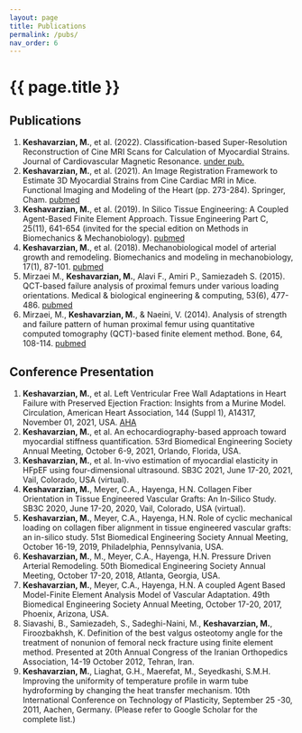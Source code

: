 ```yaml
---
layout: page
title: Publications
permalink: /pubs/
nav_order: 6
---
```


# {{ page.title }}


## Publications
1.	**Keshavarzian, M.**, et al. (2022). Classification-based Super-Resolution Reconstruction of Cine MRI Scans for Calculation of Myocardial Strains. Journal of Cardiovascular Magnetic Resonance. [under pub.]()
1.	**Keshavarzian, M.**, et al. (2021). An Image Registration Framework to Estimate 3D Myocardial Strains from Cine Cardiac MRI in Mice. Functional Imaging and Modeling of the Heart (pp. 273-284). Springer, Cham. [pubmed](https://pubmed.ncbi.nlm.nih.gov/34263263/)
1.	**Keshavarzian, M.**, et al. (2019). In Silico Tissue Engineering: A Coupled Agent-Based Finite Element Approach. Tissue Engineering Part C, 25(11), 641-654 (invited for the special edition on Methods in Biomechanics & Mechanobiology). [pubmed](https://pubmed.ncbi.nlm.nih.gov/31392930/)
1.	**Keshavarzian, M.**, et al. (2018). Mechanobiological model of arterial growth and remodeling. Biomechanics and modeling in mechanobiology, 17(1), 87-101. [pubmed](https://pubmed.ncbi.nlm.nih.gov/28823079/)
1.	Mirzaei M., **Keshavarzian, M.**, Alavi F., Amiri P., Samiezadeh S. (2015). QCT-based failure analysis of proximal femurs under various loading orientations. Medical & biological engineering & computing, 53(6), 477-486. [pubmed](https://pubmed.ncbi.nlm.nih.gov/25731689/)
1.	Mirzaei, M., **Keshavarzian, M.**, & Naeini, V. (2014). Analysis of strength and failure pattern of human proximal femur using quantitative computed tomography (QCT)-based finite element method. Bone, 64, 108-114. [pubmed](https://pubmed.ncbi.nlm.nih.gov/24735974/)

## Conference Presentation
1.	**Keshavarzian, M.**, et al. Left Ventricular Free Wall Adaptations in Heart Failure with Preserved Ejection Fraction: Insights from a Murine Model. Circulation, American Heart Association, 144 (Suppl 1), A14317, November 01, 2021, USA. [AHA](https://www.ahajournals.org/doi/abs/10.1161/circ.144.suppl_1.14317)
1.	**Keshavarzian, M.**, et al. An echocardiography-based approach toward myocardial stiffness quantification. 53rd Biomedical Engineering Society Annual Meeting, October 6-9, 2021, Orlando, Florida, USA.
1.	**Keshavarzian, M.**, et al. In-vivo estimation of myocardial elasticity in HFpEF using four-dimensional ultrasound. SB3C 2021, June 17-20, 2021, Vail, Colorado, USA (virtual).
1.	**Keshavarzian, M.**, Meyer, C.A., Hayenga, H.N. Collagen Fiber Orientation in Tissue Engineered Vascular Grafts: An In-Silico Study. SB3C 2020, June 17-20, 2020, Vail, Colorado, USA (virtual).
1.	**Keshavarzian, M.**, Meyer, C.A., Hayenga, H.N. Role of cyclic mechanical loading on collagen fiber alignment in tissue engineered vascular grafts: an in-silico study. 51st Biomedical Engineering Society Annual Meeting, October 16-19, 2019, Philadelphia, Pennsylvania, USA.
1.	**Keshavarzian, M.**, M., Meyer, C.A., Hayenga, H.N. Pressure Driven Arterial Remodeling. 50th Biomedical Engineering Society Annual Meeting, October 17-20, 2018, Atlanta, Georgia, USA. 
1.	**Keshavarzian, M.**, Meyer, C.A., Hayenga, H.N. A coupled Agent Based Model-Finite Element Analysis Model of Vascular Adaptation. 49th Biomedical Engineering Society Annual Meeting, October 17-20, 2017, Phoenix, Arizona, USA.
1.	Siavashi, B., Samiezadeh, S., Sadeghi-Naini, M., **Keshavarzian, M.**, Firoozbakhsh, K. Definition of the best valgus osteotomy angle for the treatment of nonunion of femoral neck fracture using finite element method. Presented at 20th Annual Congress of the Iranian Orthopedics Association, 14-19 October 2012, Tehran, Iran.
1.	**Keshavarzian, M.**, Liaghat, G.H., Maerefat, M., Seyedkashi, S.M.H. Improving the uniformity of temperature profile in warm tube hydroforming by changing the heat transfer mechanism. 10th International Conference on Technology of Plasticity, September 25 -30, 2011, Aachen, Germany.
(Please refer to Google Scholar for the complete list.)
